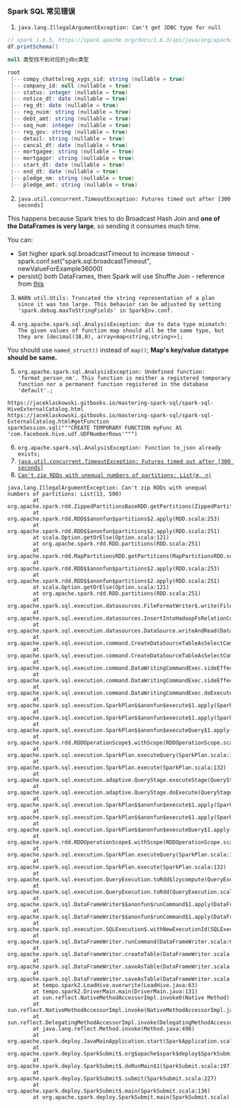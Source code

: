 ### Spark SQL 常见错误

1. `java.lang.IllegalArgumentException: Can't get JDBC type for null`

``` java
// spark 1.6.3, https://spark.apache.org/docs/1.6.3/api/java/org/apache/spark/sql/DataFrame.html 
df.printSchema()

null 类型找不到对应的jdbc类型

root
 |-- compy_chattelreg_xygs_sid: string (nullable = true)
 |-- company_id: null (nullable = true)
 |-- status: integer (nullable = true)
 |-- notice_dt: date (nullable = true)
 |-- reg_dt: date (nullable = true)
 |-- reg_nuim: string (nullable = true)
 |-- debt_amt: string (nullable = true)
 |-- seq_num: integer (nullable = true)
 |-- reg_gov: string (nullable = true)
 |-- detail: string (nullable = true)
 |-- cancal_dt: date (nullable = true)
 |-- mortgagee: string (nullable = true)
 |-- mortgagor: string (nullable = true)
 |-- start_dt: date (nullable = true)
 |-- end_dt: date (nullable = true)
 |-- pledge_nm: string (nullable = true)
 |-- pledge_amt: string (nullable = true)
```

2. `java.util.concurrent.TimeoutException: Futures timed out after [300 seconds]`

This happens because Spark tries to do Broadcast Hash Join and **one of the DataFrames is very large**, so sending it consumes much time.

You can:
- Set higher spark.sql.broadcastTimeout to increase timeout - spark.conf.set("spark.sql.broadcastTimeout",  newValueForExample36000)
- persist() both DataFrames, then Spark will use Shuffle Join - reference from [this](https://stackoverflow.com/questions/36290486/spark-job-restarted-after-showing-all-jobs-completed-and-then-fails-timeoutexce)

3. `WARN util.Utils: Truncated the string representation of a plan since it was too large. This behavior can be adjusted by setting 'spark.debug.maxToStringFields' in SparkEnv.conf.`

4. `org.apache.spark.sql.AnalysisException: due to data type mismatch: The given values of function map should all be the same type, but they are [decimal(38,0), array<map<string,string>>];`

You should use `named_struct()` instead of `map()`; **Map's key/value datatype should be same.**

5. `org.apache.spark.sql.AnalysisException: Undefined function: 'format_person_nm'. This function is neither a registered temporary function nor a permanent function registered in the database 'default'.;`

```
https://jaceklaskowski.gitbooks.io/mastering-spark-sql/spark-sql-HiveExternalCatalog.html
https://jaceklaskowski.gitbooks.io/mastering-spark-sql/spark-sql-ExternalCatalog.html#getFunction
sparkSession.sql("""CREATE TEMPORARY FUNCTION myFunc AS 'com.facebook.hive.udf.UDFNumberRows'""")
```

6. `org.apache.spark.sql.AnalysisException: Function to_json already exists;`
7. [`java.util.concurrent.TimeoutException: Futures timed out after [300 seconds]`](https://stackoverflow.com/questions/41123846/why-does-join-fail-with-java-util-concurrent-timeoutexception-futures-timed-ou)
8. [`Can't zip RDDs with unequal numbers of partitions: List(m, n)`](https://stackoverflow.com/questions/29814499/cant-zip-rdds-with-unequal-numbers-of-partitions/29847091)

```
java.lang.IllegalArgumentException: Can't zip RDDs with unequal numbers of partitions: List(13, 500)
        at org.apache.spark.rdd.ZippedPartitionsBaseRDD.getPartitions(ZippedPartitionsRDD.scala:57)
        at org.apache.spark.rdd.RDD$$anonfun$partitions$2.apply(RDD.scala:253)
        at org.apache.spark.rdd.RDD$$anonfun$partitions$2.apply(RDD.scala:251)
        at scala.Option.getOrElse(Option.scala:121)
        at org.apache.spark.rdd.RDD.partitions(RDD.scala:251)
        at org.apache.spark.rdd.MapPartitionsRDD.getPartitions(MapPartitionsRDD.scala:35)
        at org.apache.spark.rdd.RDD$$anonfun$partitions$2.apply(RDD.scala:253)
        at org.apache.spark.rdd.RDD$$anonfun$partitions$2.apply(RDD.scala:251)
        at scala.Option.getOrElse(Option.scala:121)
        at org.apache.spark.rdd.RDD.partitions(RDD.scala:251)
        at org.apache.spark.sql.execution.datasources.FileFormatWriter$.write(FileFormatWriter.scala:193)
        at org.apache.spark.sql.execution.datasources.InsertIntoHadoopFsRelationCommand.run(InsertIntoHadoopFsRelationCommand.scala:154)
        at org.apache.spark.sql.execution.datasources.DataSource.writeAndRead(DataSource.scala:528)
        at org.apache.spark.sql.execution.command.CreateDataSourceTableAsSelectCommand.saveDataIntoTable(createDataSourceTables.scala:216)
        at org.apache.spark.sql.execution.command.CreateDataSourceTableAsSelectCommand.run(createDataSourceTables.scala:176)
        at org.apache.spark.sql.execution.command.DataWritingCommandExec.sideEffectResult$lzycompute(commands.scala:104)
        at org.apache.spark.sql.execution.command.DataWritingCommandExec.sideEffectResult(commands.scala:102)
        at org.apache.spark.sql.execution.command.DataWritingCommandExec.doExecute(commands.scala:122)
        at org.apache.spark.sql.execution.SparkPlan$$anonfun$execute$1.apply(SparkPlan.scala:136)
        at org.apache.spark.sql.execution.SparkPlan$$anonfun$execute$1.apply(SparkPlan.scala:132)
        at org.apache.spark.sql.execution.SparkPlan$$anonfun$executeQuery$1.apply(SparkPlan.scala:160)
        at org.apache.spark.rdd.RDDOperationScope$.withScope(RDDOperationScope.scala:151)
        at org.apache.spark.sql.execution.SparkPlan.executeQuery(SparkPlan.scala:157)
        at org.apache.spark.sql.execution.SparkPlan.execute(SparkPlan.scala:132)
        at org.apache.spark.sql.execution.adaptive.QueryStage.executeStage(QueryStage.scala:160)
        at org.apache.spark.sql.execution.adaptive.QueryStage.doExecute(QueryStage.scala:169)
        at org.apache.spark.sql.execution.SparkPlan$$anonfun$execute$1.apply(SparkPlan.scala:136)
        at org.apache.spark.sql.execution.SparkPlan$$anonfun$execute$1.apply(SparkPlan.scala:132)
        at org.apache.spark.sql.execution.SparkPlan$$anonfun$executeQuery$1.apply(SparkPlan.scala:160)
        at org.apache.spark.rdd.RDDOperationScope$.withScope(RDDOperationScope.scala:151)
        at org.apache.spark.sql.execution.SparkPlan.executeQuery(SparkPlan.scala:157)
        at org.apache.spark.sql.execution.SparkPlan.execute(SparkPlan.scala:132)
        at org.apache.spark.sql.execution.QueryExecution.toRdd$lzycompute(QueryExecution.scala:81)
        at org.apache.spark.sql.execution.QueryExecution.toRdd(QueryExecution.scala:81)
        at org.apache.spark.sql.DataFrameWriter$$anonfun$runCommand$1.apply(DataFrameWriter.scala:654)
        at org.apache.spark.sql.DataFrameWriter$$anonfun$runCommand$1.apply(DataFrameWriter.scala:654)
        at org.apache.spark.sql.execution.SQLExecution$.withNewExecutionId(SQLExecution.scala:77)
        at org.apache.spark.sql.DataFrameWriter.runCommand(DataFrameWriter.scala:654)
        at org.apache.spark.sql.DataFrameWriter.createTable(DataFrameWriter.scala:458)
        at org.apache.spark.sql.DataFrameWriter.saveAsTable(DataFrameWriter.scala:437)
        at org.apache.spark.sql.DataFrameWriter.saveAsTable(DataFrameWriter.scala:393)
        at tempo.spark2.LoadHive.overwrite(LoadHive.java:63)
        at tempo.spark2.DriverMain.main(DriverMain.java:131)
        at sun.reflect.NativeMethodAccessorImpl.invoke0(Native Method)
        at sun.reflect.NativeMethodAccessorImpl.invoke(NativeMethodAccessorImpl.java:62)
        at sun.reflect.DelegatingMethodAccessorImpl.invoke(DelegatingMethodAccessorImpl.java:43)
        at java.lang.reflect.Method.invoke(Method.java:498)
        at org.apache.spark.deploy.JavaMainApplication.start(SparkApplication.scala:52)
        at org.apache.spark.deploy.SparkSubmit$.org$apache$spark$deploy$SparkSubmit$$runMain(SparkSubmit.scala:879)
        at org.apache.spark.deploy.SparkSubmit$.doRunMain$1(SparkSubmit.scala:197)
        at org.apache.spark.deploy.SparkSubmit$.submit(SparkSubmit.scala:227)
        at org.apache.spark.deploy.SparkSubmit$.main(SparkSubmit.scala:136)
        at org.apache.spark.deploy.SparkSubmit.main(SparkSubmit.scala)
```
